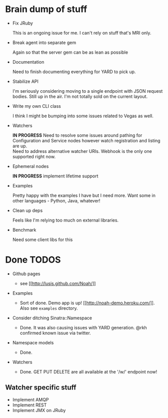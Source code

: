 # Brain dump of stuff
* Fix JRuby

    This is an ongoing issue for me. I can't rely on stuff that's MRI only.

* Break agent into separate gem

    Again so that the server gem can be as lean as possible

* Documentation

    Need to finish documenting everything for YARD to pick up.

* Stabilize API

    I'm seriously considering moving to a single endpoint with JSON request bodies. Still up in the air. I'm not totally sold on the current layout.

* Write my own CLI class

    I think I might be bumping into some issues related to Vegas as well.

* Watchers

    **IN PROGRESS**
    Need to resolve some issues around pathing for Configuration and Service nodes however watch registration and listing are up.    
    Need to address alternative watcher URIs. Webhook is the only one supported right now.

* Ephemeral nodes

    **IN PROGRESS**
    implement lifetime support

* Examples

    Pretty happy with the examples I have but I need more. Want some in other languages - Python, Java, whatever!

* Clean up deps

    Feels like I'm relying too much on external libraries.

* Benchmark

    Need some client libs for this

# Done TODOS
* Github pages
  - see [[http://lusis.github.com/Noah/]]

* Examples
  - Sort of done. Demo app is up! [[http://noah-demo.heroku.com/]]. Also see `examples` directory.

* Consider ditching Sinatra::Namespace
  - Done. It was also causing issues with YARD generation. @rkh confirmed known issue via twitter.

* Namespace models
  - Done.

* Watchers
  - Done. GET PUT DELETE are all available at the '/w/' endpoint now!


## Watcher specific stuff
* Implement AMQP
* Implement REST
* Implement JMX on JRuby
